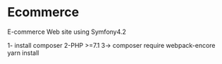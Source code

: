 # Ecommerce
E-commerce Web site using Symfony4.2 

1- install composer 
2-PHP >=7.1
3-> composer require webpack-encore
     yarn install
